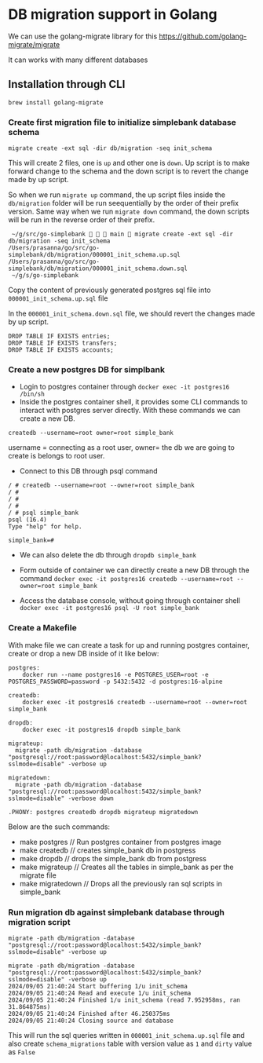 # DB migration support in Golang

We can use the golang-migrate library for this https://github.com/golang-migrate/migrate

It can works with many different databases

## Installation through CLI

`brew install golang-migrate`

### Create first migration file to initialize simplebank database schema

`migrate create -ext sql -dir db/migration -seq init_schema`

This will create 2 files, one is `up` and other one is `down`.  Up script is to make forward change to the schema and the down script is to revert the change made by up script.

So when we run `migrate up` command, the up script files inside the `db/migration` folder will be run seequentially by the order of their prefix version. Same way when we run `migrate down` command, the down scripts will be run in the reverse order of their prefix.

```
 ~/g/src/go-simplebank    main  migrate create -ext sql -dir db/migration -seq init_schema 
/Users/prasanna/go/src/go-simplebank/db/migration/000001_init_schema.up.sql
/Users/prasanna/go/src/go-simplebank/db/migration/000001_init_schema.down.sql
 ~/g/s/go-simplebank
```

Copy the content of previously generated postgres sql file into `000001_init_schema.up.sql` file

In the `000001_init_schema.down.sql` file, we should revert the changes made by up script.
```
DROP TABLE IF EXISTS entries;
DROP TABLE IF EXISTS transfers;
DROP TABLE IF EXISTS accounts; 
```

### Create a new postgres DB for simplbank

- Login to postgres container through `docker exec -it postgres16 /bin/sh`
- Inside the postgres container shell, it provides some CLI commands to interact with postgres server directly. With these commands we can create a new DB.
```
createdb --username=root owner=root simple_bank
```
username = connecting as a root user, owner= the db we are going to create is belongs to root user.

- Connect to this DB through psql command

```
/ # createdb --username=root --owner=root simple_bank
/ #
/ #
/ #
/ # psql simple_bank
psql (16.4)
Type "help" for help.

simple_bank=#
```
- We can also delete the db through `dropdb simple_bank`

- Form outside of container we can directly create a new DB through the command `docker exec -it postgres16 createdb --username=root --owner=root simple_bank`
- Access the database console, without going through container shell `docker exec -it postgres16 psql -U root simple_bank`

### Create a Makefile

With make file we can create a task for up and running postgres container, create or drop a new DB inside of it like below:

```
postgres:
	docker run --name postgres16 -e POSTGRES_USER=root -e POSTGRES_PASSWORD=password -p 5432:5432 -d postgres:16-alpine

createdb:
	docker exec -it postgres16 createdb --username=root --owner=root simple_bank

dropdb: 
	docker exec -it postgres16 dropdb simple_bank

migrateup:
  migrate -path db/migration -database "postgresql://root:password@localhost:5432/simple_bank?sslmode=disable" -verbose up

migratedown:
  migrate -path db/migration -database "postgresql://root:password@localhost:5432/simple_bank?sslmode=disable" -verbose down

.PHONY: postgres createdb dropdb migrateup migratedown
```

Below are the such commands:
- make postgres // Run postgres container from postgres image
- make createdb // creates simple_bank db in postgress
- make dropdb // drops the simple_bank db from postgress
- make migrateup // Creates all the tables in simple_bank as per the migrate file
- make migratedown // Drops all the previously ran sql scripts in simple_bank

### Run migration db against simplebank database through migration script

`migrate -path db/migration -database "postgresql://root:password@localhost:5432/simple_bank?sslmode=disable" -verbose up` 

```
migrate -path db/migration -database "postgresql://root:password@localhost:5432/simple_bank?sslmode=disable" -verbose up
2024/09/05 21:40:24 Start buffering 1/u init_schema
2024/09/05 21:40:24 Read and execute 1/u init_schema
2024/09/05 21:40:24 Finished 1/u init_schema (read 7.952958ms, ran 31.864875ms)
2024/09/05 21:40:24 Finished after 46.250375ms
2024/09/05 21:40:24 Closing source and database
```

This will run the sql queries written in `000001_init_schema.up.sql` file and also create `schema_migrations` table with version value as `1` and `dirty` value as `False`

